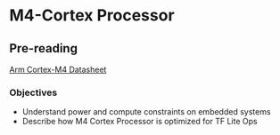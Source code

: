# M4-Cortex Processor

## Pre-reading

[Arm Cortex-M4 Datasheet](https://www.arm.com/-/media/Arm%20Developer%20Community/PDF/Processor%20Datasheets/Arm%20Cortex-M4%20Processor%20Datasheet.pdf)

### Objectives

- Understand power and compute constraints on embedded systems
- Describe how M4 Cortex Processor is optimized for TF Lite Ops
